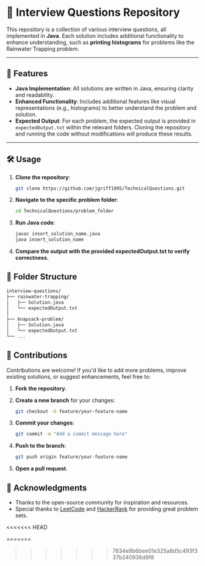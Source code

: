# 📂 Interview Questions Repository

This repository is a collection of various interview questions, all implemented in **Java**. Each solution includes additional functionality to enhance understanding, such as **printing histograms** for problems like the Rainwater Trapping problem.

---

## 🚀 Features

- **Java Implementation**: All solutions are written in Java, ensuring clarity and readability.
- **Enhanced Functionality**: Includes additional features like visual representations (e.g., histograms) to better understand the problem and solution.
- **Expected Output**: For each problem, the expected output is provided in `expectedOutput.txt` within the relevant folders. Cloning the repository and running the code without modifications will produce these results.

---

## 🛠️ Usage

1. **Clone the repository**:
   ```bash
   git clone https://github.com/jgriff1995/TechnicalQuestions.git
   ```

2. **Navigate to the specific problem folder**:
   ```bash
   cd TechnicalQuestions/problem_folder
   ```
3. **Run Java code**:
   ```bash
   javac insert_solution_name.java
   java insert_solution_name
   ``` 

4. **Compare the output with the provided expectedOutput.txt to verify correctness.**

## 📂 Folder Structure

```bash
interview-questions/
├── rainwater-trapping/
│   ├── Solution.java
│   └── expectedOutput.txt
│   
├── knapsack-problem/
│   ├── Solution.java
│   └── expectedOutput.txt
└── ...
```
## 🤝 Contributions

Contributions are welcome! If you'd like to add more problems, improve existing solutions, or suggest enhancements, feel free to:

1. **Fork the repository**.

2. **Create a new branch** for your changes:
   ```bash
   git checkout -b feature/your-feature-name
   ```
3. **Commit your changes**:
   ```bash
   git commit -m "Add a commit message here"
   ```
4. **Push to the branch**:
   ```bash
   git push origin feature/your-feature-name
   ```
5. **Open a pull request**.

## 🙏 Acknowledgments

- Thanks to the open-source community for inspiration and resources.
- Special thanks to [LeetCode](https://leetcode.com/) and [HackerRank](https://www.hackerrank.com/) for providing great problem sets.

  



   
<<<<<<< HEAD
   
=======
   
>>>>>>> 7834e9b6bee01e325a8d5c493f337b240936d9f8
